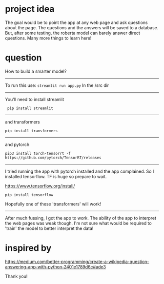 
# project idea
The goal would be to point the app at any web page and ask questions about the page. The questions and the answers will be saved to a database. But, after some testing, the roberta model can barely answer direct questions. Many more things to learn here!

# question
How to build a smarter model? 

---


To run this use:
```streamlit run app.py```
In the /src dir

---

You'll need to install streamlit

``` pip install streamlit```

---

and transformers

```pip install transformers```

---

and pytorch

```pip3 install torch-tensorrt -f https://github.com/pytorch/TensorRT/releases```

---

I tried running the app with pytorch installed and the app complained. So I installed tensorflow. TF is huge so prepare to wait.

https://www.tensorflow.org/install/

```pip install tensorflow```

Hopefully one of these 'transformers' will work!

--- 

After much fussing, I got the app to work. The ability of the app to interpret the web pages was weak though. I'm not sure what would be required to 'train' the model to better interpret the data!


# inspired by
https://medium.com/better-programming/create-a-wikipedia-question-answering-app-with-python-2401e1789d6c#ade3

Thank you!
